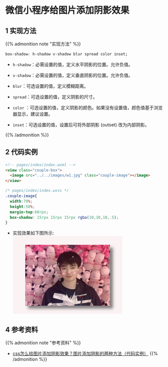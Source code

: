 # 微信小程序给图片添加阴影效果


<!--more-->

## 1 实现方法
{{% admonition note "实现方法" %}}

```Css
box-shadow: h-shadow v-shadow blur spread color inset;
```

* `h-shadow`：必需设置的值，定义水平阴影的位置。允许负值。

* `v-shadow`：必需设置的值，定义垂直阴影的位置。允许负值。

* `blur`：可选设置的值，定义模糊距离。

* `spread`：可选设置的值，定义阴影的尺寸。

* `color` ：可选设置的值，定义阴影的颜色。如果没有设置值，颜色值基于浏览器显示，建议设置。

* `inset`：可选设置的值，设置后可将外部阴影 (outset) 改为内部阴影。

{{% /admonition %}}

## 2 代码实例
```Html
<!-- pages/index/index.wxml -->
<view class="couple-box">
  <image src="../../images/w1.jpg" class="couple-image"></image>
</view>
```
```Css
/* pages/index/index.wxss */
.couple-image{
  width:70%;
  height:50%;
  margin-top:60rpx;
  box-shadow: 15rpx 15rpx 15rpx rgba(10,10,10,.5);
}
```
* 实现效果如下图所示:   
![微信小程序图片加阴影](1.png)
## 4 参考资料
{{% admonition note "参考资料" %}}
* [css怎么给图片添加阴影效果？图片添加阴影的两种方法（代码实例）](https://www.php.cn/css-tutorial-411821.html)
{{% /admonition %}}
